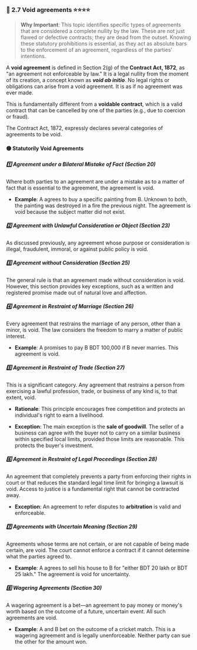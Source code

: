### 📌 2.7 Void agreements ⭐⭐⭐⭐

>**Why Important**: This topic identifies specific types of agreements that are considered a complete nullity by the law. These are not just flawed or defective contracts; they are dead from the outset. Knowing these statutory prohibitions is essential, as they act as absolute bars to the enforcement of an agreement, regardless of the parties' intentions.

A **void agreement** is defined in Section 2(g) of the **Contract Act, 1872**, as "an agreement not enforceable by law." It is a legal nullity from the moment of its creation, a concept known as **_void ab initio_**. No legal rights or obligations can arise from a void agreement. It is as if no agreement was ever made.

This is fundamentally different from a **voidable contract**, which is a valid contract that can be cancelled by one of the parties (e.g., due to coercion or fraud).

The Contract Act, 1872, expressly declares several categories of agreements to be void.

#### 🟡 Statutorily Void Agreements
##### 1️⃣ Agreement under a Bilateral Mistake of Fact (Section 20) 
Where both parties to an agreement are under a mistake as to a matter of fact that is essential to the agreement, the agreement is void.

- **Example**: A agrees to buy a specific painting from B. Unknown to both, the painting was destroyed in a fire the previous night. The agreement is void because the subject matter did not exist.
    

##### 2️⃣ Agreement with Unlawful Consideration or Object (Section 23) 
As discussed previously, any agreement whose purpose or consideration is illegal, fraudulent, immoral, or against public policy is void.

##### 3️⃣ Agreement without Consideration (Section 25) 
The general rule is that an agreement made without consideration is void. However, this section provides key exceptions, such as a written and registered promise made out of natural love and affection.

##### 4️⃣ Agreement in Restraint of Marriage (Section 26) 
Every agreement that restrains the marriage of any person, other than a minor, is void. The law considers the freedom to marry a matter of public interest.

- **Example**: A promises to pay B BDT 100,000 if B never marries. This agreement is void.
    

##### 5️⃣ Agreement in Restraint of Trade (Section 27) 
This is a significant category. Any agreement that restrains a person from exercising a lawful profession, trade, or business of any kind is, to that extent, void.

- **Rationale**: This principle encourages free competition and protects an individual's right to earn a livelihood.
    
- **Exception**: The main exception is the **sale of goodwill**. The seller of a business can agree with the buyer not to carry on a similar business within specified local limits, provided those limits are reasonable. This protects the buyer's investment.
    

##### 6️⃣ Agreement in Restraint of Legal Proceedings (Section 28) 
An agreement that completely prevents a party from enforcing their rights in court or that reduces the standard legal time limit for bringing a lawsuit is void. Access to justice is a fundamental right that cannot be contracted away.

- **Exception**: An agreement to refer disputes to **arbitration** is valid and enforceable.
    

##### 7️⃣ Agreements with Uncertain Meaning (Section 29) 
Agreements whose terms are not certain, or are not capable of being made certain, are void. The court cannot enforce a contract if it cannot determine what the parties agreed to.

- **Example**: A agrees to sell his house to B for "either BDT 20 lakh or BDT 25 lakh." The agreement is void for uncertainty.
    

##### 8️⃣ Wagering Agreements (Section 30) 
A wagering agreement is a bet—an agreement to pay money or money's worth based on the outcome of a future, uncertain event. All such agreements are void.

- **Example**: A and B bet on the outcome of a cricket match. This is a wagering agreement and is legally unenforceable. Neither party can sue the other for the amount won.